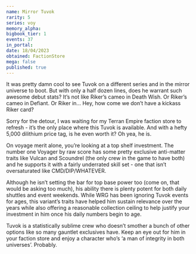 ```yaml
---
name: Mirror Tuvok
rarity: 5
series: voy
memory_alpha:
bigbook_tier: 1
events: 37
in_portal:
date: 18/04/2023
obtained: FactionStore
mega: false
published: true
---
```


It was pretty damn cool to see Tuvok on a different series and in the mirror universe to boot. But with only a half dozen lines, does he warrant such awesome debut stats? It’s not like Riker’s cameo in Death Wish. Or Riker’s cameo in Defiant. Or Riker in… Hey, how come we don’t have a kickass Riker card?

Sorry for the detour, I was waiting for my Terran Empire faction store to refresh - it’s the only place where this Tuvok is available. And with a hefty 5,000 dilithium price tag, is he even worth it? Oh yea, he is.

On voyage merit alone, you’re looking at a top shelf investment. The number one Voyager by raw score has some pretty exclusive anti-matter traits like Vulcan and Scoundrel (the only crew in the game to have both) and he supports it with a fairly underrated skill set - one that isn’t oversaturated like CMD/DIP/WHATEVER.

Although he isn’t setting the bar for top base power too (come on, that would be asking too much), his ability there is plenty potent for both daily shuttles and event weekends. While WRG has been ignoring Tuvok events for ages, this variant’s traits have helped him sustain relevance over the years while also offering a reasonable collection ceiling to help justify your investment in him once his daily numbers begin to age.

Tuvok is a statistically sublime crew who doesn’t smother a bunch of other options like so many gauntlet exclusives have. Keep an eye out for him in your faction store and enjoy a character who’s ‘a man of integrity in both universes’. Probably.
